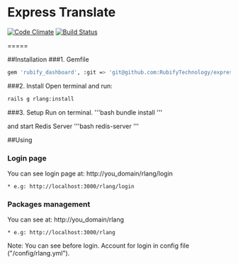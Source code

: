 Express Translate
=====

[![Code Climate](https://codeclimate.com/github/RubifyTechnology/express_translate.png)](https://codeclimate.com/github/RubifyTechnology/express_translate)
[![Build Status](https://travis-ci.org/RubifyTechnology/express_translate.svg?branch=master)](https://travis-ci.org/RubifyTechnology/express_translate)

=====

##Installation
###1. Gemfile
  ```bash
  gem 'rubify_dashboard', :git => 'git@github.com:RubifyTechnology/express_translate.git'
  ```
  
###2. Install
  Open terminal and run:
  
  ```bash
  rails g rlang:install
   ``` 
   
###3. Setup
  Run on terminal.
  '''bash
    bundle install
  '''
  
  and start Redis Server
  '''bash
    redis-server
  '''
  
##Using
### Login page
  You can see login page at:
    http://you_domain/rlang/login
  
    * e.g: http://localhost:3000/rlang/login
  
### Packages management
  You can see at: 
    http://you_domain/rlang
  
    * e.g: http://localhost:3000/rlang
    
  Note: You can see before login. Account for login in config file ("/config/rlang.yml").